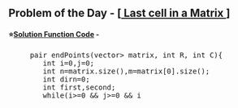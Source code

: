 ## Problem of the Day - [<a href="https://practice.geeksforgeeks.org/problems/2e068e2342b9c9f40cfda1ed8e8119542d748fd8/1"> Last cell in a Matrix </a>]


#### ⭐<ins>Solution Function Code</ins> -
<pre>
     pair<int,int> endPoints(vector<vector<int>> matrix, int R, int C){
        int i=0,j=0;
        int n=matrix.size(),m=matrix[0].size();
        int dirn=0;
        int first,second;
        while(i>=0 && j>=0 && i<n && j<m)
        {
            if(matrix[i][j]==1)
            {
                dirn=(dirn+1)%4;
                matrix[i][j]=0;
            }
            first=i,second=j;
            if(dirn==0)
                j++;
            else if(dirn==1)
                i++;
            else if(dirn==2)
                j--;
            else
                i--;
        }
        return {first,second};
      }
  };
</pre>
